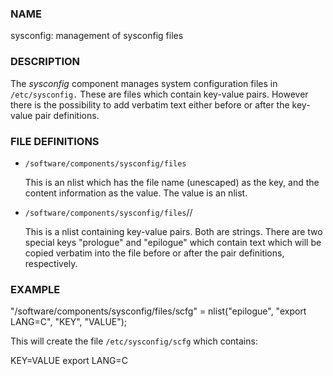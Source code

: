 ### NAME

sysconfig: management of sysconfig files

### DESCRIPTION

The _sysconfig_ component manages system configuration files in
`/etc/sysconfig.`  These are files which contain key-value pairs.
However there is the possibility to add verbatim text either
before or after the key-value pair definitions.

### FILE DEFINITIONS

- `/software/components/sysconfig/files`

    This is an nlist which has the file name (unescaped) as the key, and
    the content information as the value.  The value is an nlist.

- `/software/components/sysconfig/files`/<fname>/

    This is a nlist containing key-value pairs.  Both are strings.
    There are two special keys "prologue" and "epilogue" which contain
    text which will be copied verbatim into the file before or after
    the pair definitions, respectively.

### EXAMPLE

"/software/components/sysconfig/files/scfg" =
  nlist("epilogue", "export LANG=C",
        "KEY", "VALUE");

This will create the file `/etc/sysconfig/scfg` which contains:

KEY=VALUE
export LANG=C
